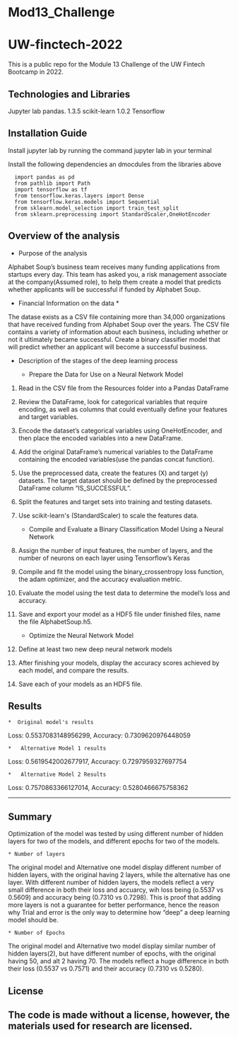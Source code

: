 # Mod13_Challenge
# UW-finctech-2022
This is  a public repo for the Module 13 Challenge of the UW Fintech Bootcamp in 2022.


## Technologies and Libraries

Jupyter lab
pandas. 1.3.5
scikit-learn 1.0.2
Tensorflow

## Installation Guide

Install jupyter lab by running the command jupyter lab in your terminal

Install the following dependencies an dmocdules from the libraries above

```
  import pandas as pd
  from pathlib import Path
  import tensorflow as tf
  from tensorflow.keras.layers import Dense
  from tensorflow.keras.models import Sequential
  from sklearn.model_selection import train_test_split
  from sklearn.preprocessing import StandardScaler,OneHotEncoder

```


## Overview of the analysis

* Purpose of the analysis

 Alphabet Soup’s business team receives many funding applications from startups every day. This team has asked you, a risk management associate at the company(Assumed role), to help them create a model that predicts whether applicants will be successful if funded by Alphabet Soup.

* Financial Information on the data * 

The datase exists as a CSV file containing more than 34,000 organizations that have received funding from Alphabet Soup over the years. The CSV file contains a variety of information about each business, including whether or not it ultimately became successful. Create a binary classifier model that will predict whether an applicant will become a successful business.


* Description of the stages of the deep learning process

     * Prepare the Data for Use on a Neural Network Model 

1. Read in the CSV file from the Resources folder into a Pandas DataFrame
2. Review the DataFrame, look for categorical variables that require encoding, as well as columns that could eventually define your features and target variables.
3. Encode the dataset’s categorical variables using OneHotEncoder, and then place the encoded variables into a new DataFrame.
4. Add the original DataFrame’s numerical variables to the DataFrame containing the encoded variables(use the pandas concat function).
5. Use the preprocessed data, create the features (X) and target (y) datasets. The target dataset should be defined by the preprocessed DataFrame column “IS_SUCCESSFUL”. 
6. Split the features and target sets into training and testing datasets.
7. Use scikit-learn's (StandardScaler) to scale the features data.

    * Compile and Evaluate a Binary Classification Model Using a Neural Network

1. Assign the number of input features, the number of layers, and the number of neurons on each layer using Tensorflow’s Keras
2. Compile and fit the model using the binary_crossentropy loss function, the adam optimizer, and the accuracy evaluation metric.
3. Evaluate the model using the test data to determine the model’s loss and accuracy.
4. Save and export your model as a HDF5 file under finished files, name the file AlphabetSoup.h5.

    * Optimize the Neural Network Model

1. Define at least two new deep neural network models
2. After finishing your models, display the accuracy scores achieved by each model, and compare the results. 
3. Save each of your models as an HDF5 file.

## Results
    *  Original model's results

   Loss: 0.5537083148956299, Accuracy: 0.7309620976448059

    *   Alternative Model 1 results

   Loss: 0.5619542002677917, Accuracy: 0.7297959327697754

    *   Alternative Model 2 Results

   Loss: 0.7570863366127014, Accuracy: 0.5280466675758362
 
---

## Summary
Optimization of the model was tested by using different number of hidden layers for two of the models, and different epochs for two of the models.

    * Number of layers
The original model and Alternative one model display different number of hidden layers, with the original having 2 layers, while the alternative has one layer. With different number of hidden layers, the models reflect a very small difference in both their loss and accuarcy, wih loss being (o.5537 vs 0.5609) and accuracy being (0.7310 vs 0.7298). This is proof that adding more layers is not a guarantee for better performance, hence the reason why Trial and error is the only way to determine how “deep” a deep learning model should be.

    * Number of Epochs
The original model and Alternative two model display similar number of hidden layers(2), but have different number of epochs, with the original having 50, and alt 2 having 70. The models reflect a huge difference in both their loss (0.5537 vs 0.7571) and their accuracy (0.7310 vs 0.5280).


## License
 The code is made without a license, however, the materials used for research are licensed.
---



